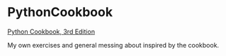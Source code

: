 # PythonCookbook
[Python Cookbook, 3rd Edition](http://shop.oreilly.com/product/0636920027072.do)

My own exercises and general messing about inspired by the cookbook.
